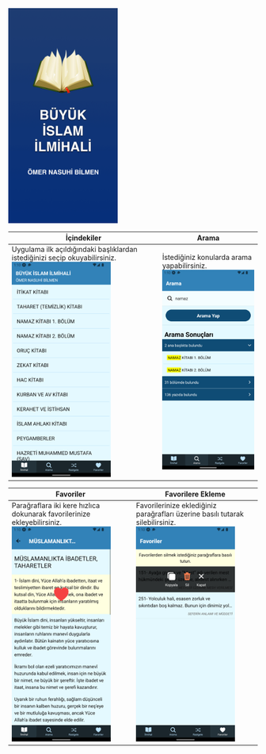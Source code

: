 <img src="assets/splash.png" alt="ilmihal oku Android uygulama" width="221" />

| İçindekiler                                                                                                                                                      | Arama                                                                                                                            |
| ---------------------------------------------------------------------------------------------------------------------------------------------------------------- | -------------------------------------------------------------------------------------------------------------------------------- |
| Uygulama ilk açıldığındaki başlıklardan istediğinizi seçip okuyabilirsiniz. <br /><img src="screenshots/1.png" alt="ilmihal oku Android uygulama" width="200" /> | İstediğiniz konularda arama yapabilirsiniz. <br /><img src="screenshots/2.png" alt="ilmihal oku Android uygulama" width="200" /> |

| Favoriler                                                                                                                                                     | Favorilere Ekleme                                                                                                                                                   |
| ------------------------------------------------------------------------------------------------------------------------------------------------------------- | ------------------------------------------------------------------------------------------------------------------------------------------------------------------- |
| Parağraflara iki kere hızlıca dokunarak favorilerinize ekleyebilirsiniz. <br /><img src="screenshots/4.png" alt="ilmihal oku Android uygulama" width="200" /> | Favorilerinize eklediğiniz parağrafları üzerine basılı tutarak silebilirsiniz. <br /><img src="screenshots/3.png" alt="ilmihal oku Android uygulama" width="200" /> |
